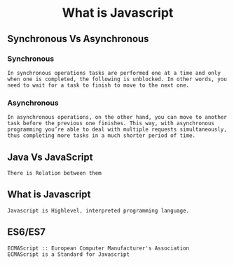 # <center>What is Javascript</center>

## Synchronous Vs Asynchronous

### Synchronous

    In synchronous operations tasks are performed one at a time and only when one is completed, the following is unblocked. In other words, you need to wait for a task to finish to move to the next one.

### Asynchronous
    In asynchronous operations, on the other hand, you can move to another task before the previous one finishes. This way, with asynchronous programming you’re able to deal with multiple requests simultaneously, thus completing more tasks in a much shorter period of time.

## Java Vs JavaScript
    There is Relation between them 


## What is Javascript
    Javascript is Highlevel, interpreted programming language.


## ES6/ES7
    ECMAScript :: European Computer Manufacturer's Association
    ECMAScript is a Standard for Javascript 